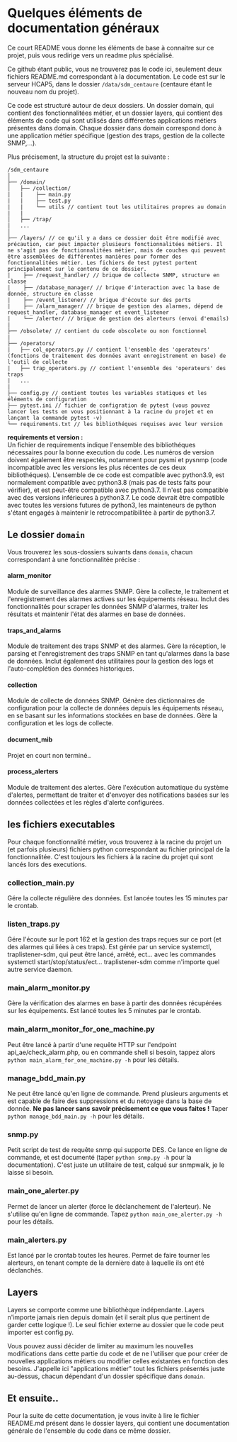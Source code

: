 # Quelques éléments de documentation généraux

Ce court README vous donne les éléments de base à connaitre sur ce projet, puis vous redirige vers un readme plus spécialisé.

Ce github étant public, vous ne trouverez pas le code ici, seulement deux fichiers README.md correspondant à la documentation. Le code est sur le serveur HCAP5, dans le dossier `/data/sdm_centaure` (centaure étant le nouveau nom du projet).

Ce code est structuré autour de deux dossiers. Un dossier domain, qui contient des fonctionnalitées métier, et un dossier layers, qui contient des éléments de code qui sont utilisés dans différentes applications métiers présentes dans domain. Chaque dossier dans domain correspond donc à une application métier spécifique (gestion des traps, gestion de la collecte SNMP,...).

Plus précisement, la structure du projet est la suivante :

```
/sdm_centaure
│
├── /domain/
│   ├── /collection/
|   |    ├── main.py
|   |    ├── test.py
|   |    └── utils // contient tout les utilitaires propres au domain
|   |
│   ├── /trap/
|   ...
│
├── /layers/ // ce qu'il y a dans ce dossier doit être modifié avec précaution, car peut impacter plusieurs fonctionnalitées métiers. Il ne s'agit pas de fonctionnalitées métier, mais de couches qui peuvent être assemblées de différentes manières pour former des fonctionnalitées métier. Les fichiers de test pytest portent principalement sur le contenu de ce dossier.
|    ├── /request_handler/ // brique de collecte SNMP, structure en classe
|    ├── /database_manager/ // brique d'interaction avec la base de donnée, structure en classe
|    ├── /event_listener/ // brique d'écoute sur des ports
|    ├── /alarm_manager/ // brique de gestion des alarmes, dépend de request_handler, database_manager et event_listener
|    └── /alerter/ // brique de gestion des alerteurs (envoi d'emails)
|
├── /obsolete/ // contient du code obscolete ou non fonctionnel 
|
├── /operators/
|   ├── col_operators.py // contient l'ensemble des 'operateurs' (fonctions de traitement des données avant enregistrement en base) de l'outil de collecte
|   ├── trap_operators.py // contient l'ensemble des 'operateurs' des traps
|   ...
|
├── config.py // contient toutes les variables statiques et les éléments de configuration
├── pytest.ini // fichier de configration de pytest (vous pouvez lancer les tests en vous positionnant à la racine du projet et en lançant la commande pytest -v)
└── requirements.txt // les bibliothéques requises avec leur version
```

**requirements et version :**  
Un fichier de requirements indique l'ensemble des bibliothéques nécessaires pour la bonne execution du code. Les numéros de version doivent également être respectés, notamment pour pysmi et pysnmp (code incompatible avec les versions les plus récentes de ces deux bibliothéques).
L'ensemble de ce code est compatible avec python3.9, est normalement compatible avec python3.8 (mais pas de tests faits pour vérifier), et est peut-être compatible avec python3.7. Il n'est pas compatible avec des versions inférieures à python3.7. Le code devrait être compatible avec toutes les versions futures de python3, les mainteneurs de python s'étant engagés à maintenir le retrocompatibilitée à partir de python3.7.

## Le dossier `domain`

Vous trouverez les sous-dossiers suivants dans `domain`, chacun correspondant à une fonctionnalitée précise : 

#### alarm_monitor

Module de surveillance des alarmes SNMP. Gère la collecte, le traitement et l'enregistrement des alarmes actives sur les équipements réseau. Inclut des fonctionnalités pour scraper les données SNMP d'alarmes, traiter les résultats et maintenir l'état des alarmes en base de données.

#### traps_and_alarms

Module de traitement des traps SNMP et des alarmes. Gère la réception, le parsing et l'enregistrement des traps SNMP en tant qu'alarmes dans la base de données. Inclut également des utilitaires pour la gestion des logs et l'auto-complétion des données historiques.

#### collection

Module de collecte de données SNMP. Génère des dictionnaires de configuration pour la collecte de données depuis les équipements réseau, en se basant sur les informations stockées en base de données. Gère la configuration et les logs de collecte.

#### document_mib

Projet en court non terminé..

#### process_alerters

Module de traitement des alertes. Gère l'exécution automatique du système d'alertes, permettant de traiter et d'envoyer des notifications basées sur les données collectées et les règles d'alerte configurées.

## les fichiers executables


Pour chaque fonctionnalité métier, vous trouverez à la racine du projet un (et parfois plusieurs) fichiers python correspondant au fichier principal de la fonctionnalitée. C'est toujours les fichiers à la racine du projet qui sont lancés lors des executions.

### collection_main.py

Gére la collecte régulière des données. Est lancée toutes les 15 minutes par le crontab.

### listen_traps.py

Gére l'écoute sur le port 162 et la gestion des traps reçues sur ce port (et des alarmes qui liées à ces traps). Est gérée par un service systemctl, traplistener-sdm, qui peut être lancé, arrêté, ect... avec les commandes systemctl start/stop/status/ect... traplistener-sdm comme n'importe quel autre service daemon.

### main_alarm_monitor.py

Gère la vérification des alarmes en base à partir des données récupérées sur les équipements. Est lancé toutes les 5 minutes par le crontab.

### main_alarm_monitor_for_one_machine.py

Peut être lancé à partir d'une requête HTTP sur l'endpoint api_ae/check_alarm.php, ou en commande shell si besoin, tappez alors `python main_alarm_for_one_machine.py -h` pour les détails.

### manage_bdd_main.py

Ne peut être lancé qu'en ligne de commande. Prend plusieurs arguments et est capable de faire des suppressions et du netoyage dans la base de donnée. __Ne pas lancer sans savoir précisement ce que vous faites !__ Taper `python manage_bdd_main.py -h` pour les détails. 

### snmp.py

Petit script de test de requête snmp qui supporte DES. Ce lance en ligne de commande, et est documenté (taper `python snmp.py -h` pour la documentation). C'est juste un utilitaire de test, calqué sur snmpwalk, je le laisse si besoin.

### main_one_alerter.py

Permet de lancer un alerter (force le déclanchement de l'alerteur). Ne s'utilise qu'en ligne de commande. Tapez `python main_one_alerter.py -h` pour les détails.

### main_alerters.py

Est lancé par le crontab toutes les heures. Permet de faire tourner les alerteurs, en tenant compte de la dernière date à laquelle ils ont été déclanchés.

## Layers

Layers se comporte comme une bibliothèque indépendante. Layers n'importe jamais rien depuis domain (et il serait plus que pertinent de garder cette logique !). Le seul fichier externe au dossier que le code peut importer est config.py. 

Vous pouvez aussi décider de limiter au maximum les nouvelles modifications dans cette partie du code et de ne l'utiliser que pour créer de nouvelles applications métiers ou modifier celles existantes en fonction des besoins. J'appelle ici "applications métier" tout les fichiers présentés juste au-dessus, chacun dépendant d'un dossier spécifique dans `domain`.

## Et ensuite..

Pour la suite de cette documentation, je vous invite à lire le fichier README.md présent dans le dossier layers, qui contient une documentation générale de l'ensemble du code dans ce même dossier.
